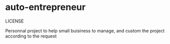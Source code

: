# auto-entrepreneur

LICENSE

Personnal project to help small buisiness to manage, and custom the project according to the request
